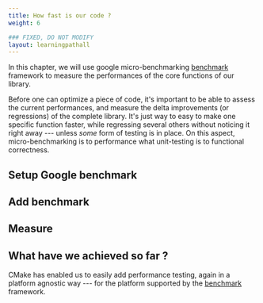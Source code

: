 ```yaml
---
title: How fast is our code ?
weight: 6

### FIXED, DO NOT MODIFY
layout: learningpathall
---
```


In this chapter, we will use google micro-benchmarking
[benchmark](https://github.com/google/benchmark) framework to measure the
performances of the core functions of our library.

Before one can optimize a piece of code, it's important to be able to assess
the current performances, and measure the delta improvements (or regressions)
of the complete library. It's just way to easy to make one specific function
faster, while regressing several others without noticing it right away ---
unless *some* form of testing is in place. On this aspect, micro-benchmarking
is to performance what unit-testing is to functional correctness.

## Setup Google benchmark

## Add benchmark

## Measure

## What have we achieved so far ?

CMake has enabled us to easily add performance testing, again in a platform
agnostic way --- for the platform supported by the
[benchmark](https://github.com/google/benchmark) framework.